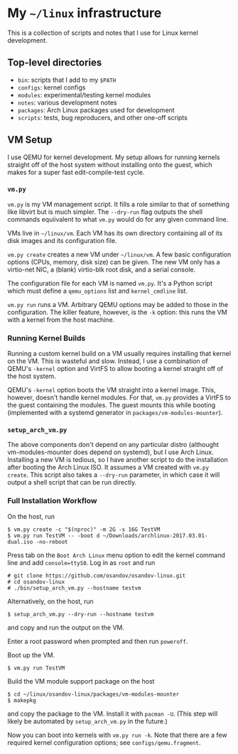 # My `~/linux` infrastructure

This is a collection of scripts and notes that I use for Linux kernel
development.

## Top-level directories

- `bin`: scripts that I add to my `$PATH`
- `configs`: kernel configs
- `modules`: experimental/testing kernel modules
- `notes`: various development notes
- `packages`: Arch Linux packages used for development
- `scripts`: tests, bug reproducers, and other one-off scripts

## VM Setup

I use QEMU for kernel development. My setup allows for running kernels straight
off of the host system without installing onto the guest, which makes for a
super fast edit-compile-test cycle.

### `vm.py`

`vm.py` is my VM management script. It fills a role similar to that of
something like libvirt but is much simpler. The `--dry-run` flag outputs the
shell commands equiivalent to what `vm.py` would do for any given command line.

VMs live in `~/linux/vm`. Each VM has its own directory containing all of its
disk images and its configuration file.

`vm.py create` creates a new VM under `~/linux/vm`. A few basic configuration
options (CPUs, memory, disk size) can be given. The new VM only has a
virtio-net NIC, a (blank) virtio-blk root disk, and a serial console.

The configuration file for each VM is named `vm.py`. It's a Python script which
must define a `qemu_options` list and `kernel_cmdline` list.

`vm.py run` runs a VM. Arbitrary QEMU options may be added to those in the
configuration. The killer feature, however, is the `-k` option: this runs the
VM with a kernel from the host machine.

### Running Kernel Builds

Running a custom kernel build on a VM usually requires installing that kernel
on the VM. This is wasteful and slow. Instead, I use a combination of QEMU's
`-kernel` option and VirtFS to allow booting a kernel straight off of the host
system.

QEMU's `-kernel` option boots the VM straight into a kernel image. This,
however, doesn't handle kernel modules. For that, `vm.py` provides a VirtFS to
the guest containing the modules. The guest mounts this while booting
(implemented with a systemd generator in `packages/vm-modules-mounter`).

### `setup_arch_vm.py`

The above components don't depend on any particular distro (althought
vm-modules-mounter does depend on systemd), but I use Arch Linux. Installing a
new VM is tedious, so I have another script to do the installation after
booting the Arch Linux ISO. It assumes a VM created with `vm.py create`. This
script also takes a `--dry-run` parameter, in which case it will output a shell
script that can be run directly.

### Full Installation Workflow

On the host, run

```
$ vm.py create -c "$(nproc)" -m 2G -s 16G TestVM
$ vm.py run TestVM -- -boot d ~/Downloads/archlinux-2017.03.01-dual.iso -no-reboot
```

Press tab on the `Boot Arch Linux` menu option to edit the kernel command line
and add `console=ttyS0`. Log in as `root` and run

```
# git clone https://github.com/osandov/osandov-linux.git
# cd osandov-linux
# ./bin/setup_arch_vm.py --hostname testvm
```

Alternatively, on the host, run

```
$ setup_arch_vm.py --dry-run --hostname testvm
```

and copy and run the output on the VM.

Enter a root password when prompted and then run `poweroff`.

Boot up the VM.

```
$ vm.py run TestVM
```

Build the VM module support package on the host

```
$ cd ~/linux/osandov-linux/packages/vm-modules-mounter
$ makepkg
```

and copy the package to the VM. Install it with `pacman -U`. (This step will
likely be automated by `setup_arch_vm.py` in the future.)

Now you can boot into kernels with `vm.py run -k`. Note that there are a few
required kernel configuration options; see `configs/qemu.fragment`.
